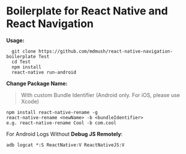 # Boilerplate for React Native and React Navigation

**Usage:**
```
  git clone https://github.com/mdmush/react-native-navigation-boilerplate Test
  cd Test
  npm install
  react-native run-android
```

**Change Package Name:**
> With custom Bundle Identifier (Android only. For iOS, please use Xcode)
```
npm install react-native-rename -g
react-native-rename <newName> -b <bundleIdentifier>
e.g. react-native-rename Cool -b com.cool
```


For Android Logs Without **Debug JS Remotely**:
```
adb logcat *:S ReactNative:V ReactNativeJS:V

```
